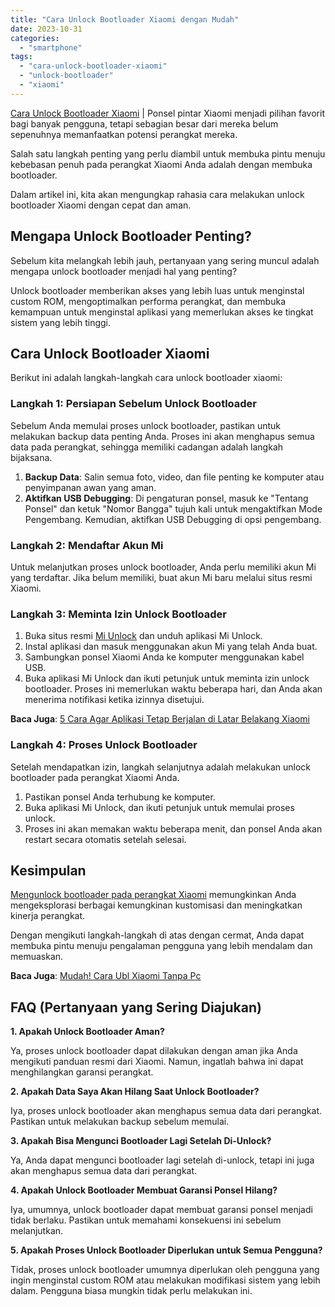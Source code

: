 ```yaml
---
title: "Cara Unlock Bootloader Xiaomi dengan Mudah"
date: 2023-10-31
categories: 
  - "smartphone"
tags: 
  - "cara-unlock-bootloader-xiaomi"
  - "unlock-bootloader"
  - "xiaomi"
---
```


[Cara Unlock Bootloader Xiaomi](https://ajiekusumadhany.com/cara-unlock-bootloader-xiaomi/) | Ponsel pintar Xiaomi menjadi pilihan favorit bagi banyak pengguna, tetapi sebagian besar dari mereka belum sepenuhnya memanfaatkan potensi perangkat mereka.

Salah satu langkah penting yang perlu diambil untuk membuka pintu menuju kebebasan penuh pada perangkat Xiaomi Anda adalah dengan membuka bootloader.

Dalam artikel ini, kita akan mengungkap rahasia cara melakukan unlock bootloader Xiaomi dengan cepat dan aman.

## Mengapa Unlock Bootloader Penting?

Sebelum kita melangkah lebih jauh, pertanyaan yang sering muncul adalah mengapa unlock bootloader menjadi hal yang penting?

Unlock bootloader memberikan akses yang lebih luas untuk menginstal custom ROM, mengoptimalkan performa perangkat, dan membuka kemampuan untuk menginstal aplikasi yang memerlukan akses ke tingkat sistem yang lebih tinggi.

## Cara Unlock Bootloader Xiaomi

Berikut ini adalah langkah-langkah cara unlock bootloader xiaomi:

### Langkah 1: Persiapan Sebelum Unlock Bootloader

Sebelum Anda memulai proses unlock bootloader, pastikan untuk melakukan backup data penting Anda. Proses ini akan menghapus semua data pada perangkat, sehingga memiliki cadangan adalah langkah bijaksana.

1. **Backup Data**: Salin semua foto, video, dan file penting ke komputer atau penyimpanan awan yang aman.
2. **Aktifkan USB Debugging**: Di pengaturan ponsel, masuk ke "Tentang Ponsel" dan ketuk "Nomor Bangga" tujuh kali untuk mengaktifkan Mode Pengembang. Kemudian, aktifkan USB Debugging di opsi pengembang.

### Langkah 2: Mendaftar Akun Mi

Untuk melanjutkan proses unlock bootloader, Anda perlu memiliki akun Mi yang terdaftar. Jika belum memiliki, buat akun Mi baru melalui situs resmi Xiaomi.

### Langkah 3: Meminta Izin Unlock Bootloader

1. Buka situs resmi [Mi Unlock](https://en.miui.com/unlock/) dan unduh aplikasi Mi Unlock.
2. Instal aplikasi dan masuk menggunakan akun Mi yang telah Anda buat.
3. Sambungkan ponsel Xiaomi Anda ke komputer menggunakan kabel USB.
4. Buka aplikasi Mi Unlock dan ikuti petunjuk untuk meminta izin unlock bootloader. Proses ini memerlukan waktu beberapa hari, dan Anda akan menerima notifikasi ketika izinnya disetujui.

**Baca Juga**: [5 Cara Agar Aplikasi Tetap Berjalan di Latar Belakang Xiaomi](https://ajiekusumadhany.com/cara-agar-aplikasi-tetap-berjalan-di-latar-belakang-xiaomi/)

### Langkah 4: Proses Unlock Bootloader

Setelah mendapatkan izin, langkah selanjutnya adalah melakukan unlock bootloader pada perangkat Xiaomi Anda.

1. Pastikan ponsel Anda terhubung ke komputer.
2. Buka aplikasi Mi Unlock, dan ikuti petunjuk untuk memulai proses unlock.
3. Proses ini akan memakan waktu beberapa menit, dan ponsel Anda akan restart secara otomatis setelah selesai.

## Kesimpulan

[Mengunlock bootloader pada perangkat Xiaomi](https://ajiekusumadhany.com/cara-unlock-bootloader-xiaomi/) memungkinkan Anda mengeksplorasi berbagai kemungkinan kustomisasi dan meningkatkan kinerja perangkat.

Dengan mengikuti langkah-langkah di atas dengan cermat, Anda dapat membuka pintu menuju pengalaman pengguna yang lebih mendalam dan memuaskan.

**Baca Juga**: [Mudah! Cara Ubl Xiaomi Tanpa Pc](https://ajiekusumadhany.com/mudah-cara-ubl-xiaomi-tanpa-pc/)

## FAQ (Pertanyaan yang Sering Diajukan)

**1\. Apakah Unlock Bootloader Aman?**

Ya, proses unlock bootloader dapat dilakukan dengan aman jika Anda mengikuti panduan resmi dari Xiaomi. Namun, ingatlah bahwa ini dapat menghilangkan garansi perangkat.

**2\. Apakah Data Saya Akan Hilang Saat Unlock Bootloader?**

Iya, proses unlock bootloader akan menghapus semua data dari perangkat. Pastikan untuk melakukan backup sebelum memulai.

**3\. Apakah Bisa Mengunci Bootloader Lagi Setelah Di-Unlock?**

Ya, Anda dapat mengunci bootloader lagi setelah di-unlock, tetapi ini juga akan menghapus semua data dari perangkat.

**4\. Apakah Unlock Bootloader Membuat Garansi Ponsel Hilang?**

Iya, umumnya, unlock bootloader dapat membuat garansi ponsel menjadi tidak berlaku. Pastikan untuk memahami konsekuensi ini sebelum melanjutkan.

**5\. Apakah Proses Unlock Bootloader Diperlukan untuk Semua Pengguna?**

Tidak, proses unlock bootloader umumnya diperlukan oleh pengguna yang ingin menginstal custom ROM atau melakukan modifikasi sistem yang lebih dalam. Pengguna biasa mungkin tidak perlu melakukan ini.
